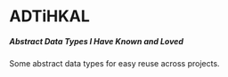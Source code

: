 # ADTiHKAL

##### Abstract Data Types I Have Known and Loved

Some abstract data types for easy reuse across projects.